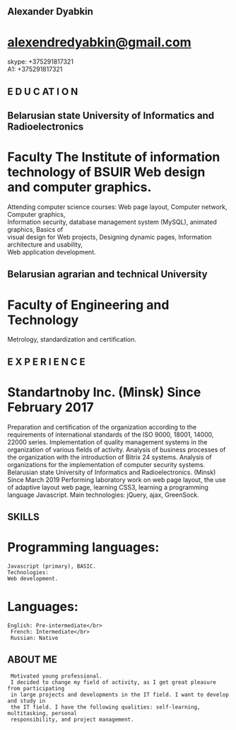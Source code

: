 ## Alexander Dyabkin
# alexendredyabkin@gmail.com<br> 
  skype: +375291817321<br>
  A1: +375291817321 
## E D U C AT I O N 
## Belarusian state University of Informatics and Radioelectronics
#  Faculty The Institute of information technology of BSUIR Web design and computer graphics.
   Attending computer science courses: Web page layout, Computer network, 
   Computer graphics,</br> Information security, database management system (MySQL), 
   animated graphics, Basics of </br>visual design for Web projects, Designing dynamic pages,
   Information architecture and usability, </br>Web application development.    
## Belarusian agrarian and technical University
#  Faculty of Engineering and Technology</br>
   Metrology, standardization and certification.
## E X P E R I E N C E
#  Standartnoby Inc. (Minsk)	Since February 2017
   Preparation and certification of the organization according to the requirements of international standards of the ISO 9000, 18001, 14000, 22000 series.
   Implementation of quality management systems in the organization of various fields of activity.
        Analysis of business processes of the organization with the introduction of Bitrix 24 systems.
        Analysis of organizations for the implementation of computer security systems. 
   Belarusian state University of Informatics and Radioelectronics. (Minsk)	Since March 2019
   Performing laboratory work on web page layout, the use of adaptive layout web page, learning CSS3, learning a programming language Javascript. Main technologies: jQuery, ajax, GreenSock.
 ## SKILLS
 #  Programming languages:
    Javascript (primary), BASIC.
    Technologies:
    Web development.
 # Languages:
    English: Pre-intermediate</br>
     French: Intermediate</br>
     Russian: Native
 ## ABOUT ME
     Motivated young professional.
     I decided to change my field of activity, as I get great pleasure from participating
     in large projects and developments in the IT field. I want to develop and study in 
     the IT field. I have the following qualities: self-learning, multitasking, personal 
     responsibility, and project management.
